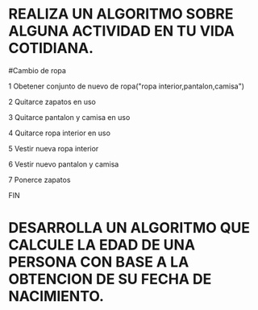 # REALIZA UN ALGORITMO SOBRE ALGUNA ACTIVIDAD EN TU VIDA COTIDIANA.
#Cambio de ropa

1 Obetener conjunto de nuevo de ropa("ropa interior,pantalon,camisa")

2 Quitarce zapatos en uso

3 Quitarce pantalon y camisa en uso

4 Quitarce ropa interior en uso

5 Vestir nueva ropa interior

6 Vestir nuevo pantalon y camisa

7 Ponerce zapatos

FIN




# DESARROLLA UN ALGORITMO QUE CALCULE LA EDAD DE UNA PERSONA CON BASE A LA OBTENCION DE SU FECHA DE NACIMIENTO.
